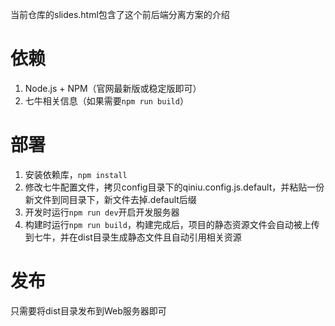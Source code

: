 当前仓库的slides.html包含了这个前后端分离方案的介绍

# 依赖
1. Node.js + NPM（官网最新版或稳定版即可）
2. 七牛相关信息（如果需要`npm run build`）

# 部署
1. 安装依赖库，`npm install`
2. 修改七牛配置文件，拷贝config目录下的qiniu.config.js.default，并粘贴一份新文件到同目录下，新文件去掉.default后缀
3. 开发时运行`npm run dev`开启开发服务器
4. 构建时运行`npm run build`，构建完成后，项目的静态资源文件会自动被上传到七牛，并在dist目录生成静态文件且自动引用相关资源

# 发布
只需要将dist目录发布到Web服务器即可